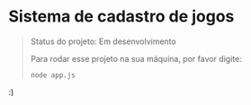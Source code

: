 <h1>Sistema de cadastro de jogos</h1>

>Status do projeto: Em desenvolvimento
>
>Para rodar esse projeto na sua máquina, por favor digite:
>
>```
>node app.js
>```
:)
